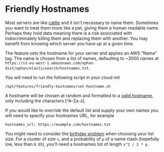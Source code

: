 Friendly Hostnames
===========

Most servers are like 
[cattle](https://devops.stackexchange.com/questions/653/what-is-the-definition-of-cattle-not-pets) 
and it isn't necessary to name them. Sometimes you want to treat them more like a pet, giving them a human readable name.  
Perhaps they hold data meaning there is a risk associated with indiscriminately killing them and replacing them with 
another. You may benefit from knowing which server you have up at a given time.

The feature sets the hostname for your server and applies an AWS "Name" tag. The name is chosen from a list of names, 
defaulting to ~3000 names at `https://s3-eu-west-1.amazonaws.com/ophan-dist/ophan/elasticsearch/hostnames.txt`.
        
You will need to run the following script in your cloud init

```
/opt/features/friendly-hostnames/set-hostname.sh
```

A hostname will be chosen at random and formatted to a 
[valid hostname](https://en.wikipedia.org/wiki/Hostname#Restrictions_on_valid_hostnames), 
only including the characters [^A-Za-z].  

If you would like to override the default list and supply your own names you will need to specify your hostnames URL, 
for example

```
hostnames_url: https://example.com/hostnames.txt
```

You might need to consider the [birthday problem](https://en.wikipedia.org/wiki/Birthday_problem) when choosing your 
list size. For a cluster of size `s`, and a probability of `p` of a name clash (hopefully low, less than `0.05`), you'll
need a hostnames list of length `s^2 / 2 * p`.
